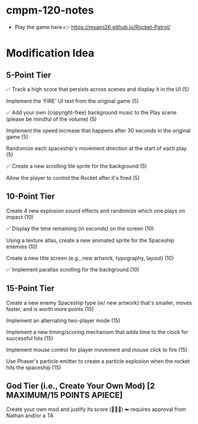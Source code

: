# cmpm-120-notes
- Play the game here 👉 https://msaini26.github.io/Rocket-Patrol/

# Modification Idea

## 5-Point Tier

✅ Track a high score that persists across scenes and display it in the UI (5)

Implement the 'FIRE' UI text from the original game (5)

✅ Add your own (copyright-free) background music to the Play scene (please be mindful of the volume) (5)

Implement the speed increase that happens after 30 seconds in the original game (5)

Randomize each spaceship's movement direction at the start of each play (5)

✅ Create a new scrolling tile sprite for the background (5)

Allow the player to control the Rocket after it's fired (5)


## 10-Point Tier

Create 4 new explosion sound effects and randomize which one plays on impact (10)

✅ Display the time remaining (in seconds) on the screen (10)

Using a texture atlas, create a new animated sprite for the Spaceship enemies (10)

Create a new title screen (e.g., new artwork, typography, layout) (10)

✅ Implement parallax scrolling for the background (10)

## 15-Point Tier
Create a new enemy Spaceship type (w/ new artwork) that's smaller, moves faster, and is worth more points (15)

Implement an alternating two-player mode (15)

Implement a new timing/scoring mechanism that adds time to the clock for successful hits (15)

Implement mouse control for player movement and mouse click to fire (15)

Use Phaser's particle emitter to create a particle explosion when the rocket hits the spaceship (15)

## God Tier (i.e., Create Your Own Mod) [2 MAXIMUM/15 POINTS APIECE]
Create your own mod and justify its score (🤷🏻‍♂️) ⬅ requires approval from Nathan and/or a TA